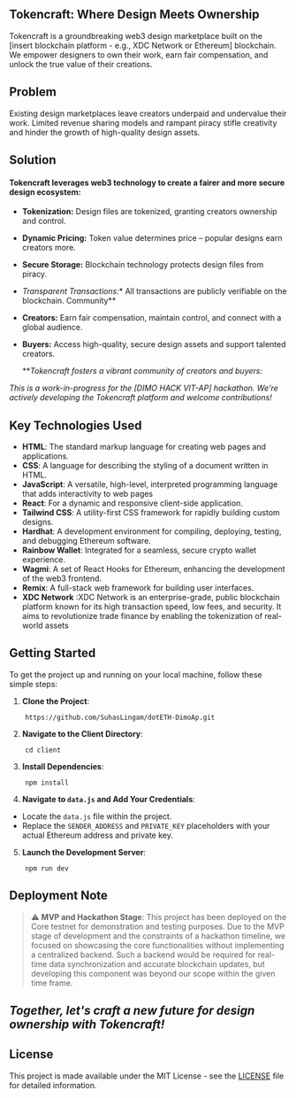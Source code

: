 ## Tokencraft: Where Design Meets Ownership

Tokencraft is a groundbreaking web3 design marketplace built on the [insert blockchain platform - e.g., XDC Network or Ethereum] blockchain. We empower designers to own their work, earn fair compensation, and unlock the true value of their creations.

## Problem

Existing design marketplaces leave creators underpaid and undervalue their work. Limited revenue sharing models and rampant piracy stifle creativity and hinder the growth of high-quality design assets.

## Solution

#### Tokencraft leverages web3 technology to create a fairer and more secure design ecosystem:


- **Tokenization:** Design files are tokenized, granting creators ownership and control.

- **Dynamic Pricing:** Token value determines price – popular designs earn creators more.

- **Secure Storage:** Blockchain technology protects design files from piracy.

- *Transparent Transactions:** All transactions are publicly verifiable on the blockchain.
Community**


- **Creators:** Earn fair compensation, maintain control, and connect with a global audience.

- **Buyers:** Access high-quality, secure design assets and support talented creators.

   ***Tokencraft fosters a vibrant community of creators and buyers:*

*This is a work-in-progress for the [DIMO HACK VIT-AP] hackathon. We're actively developing the Tokencraft platform and welcome contributions!*





## Key Technologies Used
- **HTML**: The standard markup language for creating web pages and applications.
- **CSS**: A language for describing the styling of a document written in HTML.
- **JavaScript**: A versatile, high-level, interpreted programming language that adds interactivity to web pages
- **React**: For a dynamic and responsive client-side application.
- **Tailwind CSS**:  A utility-first CSS framework for rapidly building custom designs.
- **Hardhat**: A development environment for compiling, deploying, testing, and debugging Ethereum software.
- **Rainbow Wallet**: Integrated for a seamless, secure crypto wallet experience.
- **Wagmi**: A set of React Hooks for Ethereum, enhancing the development of the web3 frontend.
- **Remix**:  A full-stack web framework for building user interfaces.
- **XDC Network** :XDC Network is an enterprise-grade, public blockchain platform known for its high transaction speed, low fees, and security. It aims to revolutionize trade finance by enabling the tokenization of real-world assets

  


## Getting Started

To get the project up and running on your local machine, follow these simple steps:

1. **Clone the Project**:
```
    https://github.com/SuhasLingam/dotETH-DimoAp.git
```

2. **Navigate to the Client Directory**:
```
    cd client
```
3. **Install Dependencies**:
```
    npm install
```
4. **Navigate to `data.js` and Add Your Credentials**:
- Locate the `data.js` file within the project.
- Replace the `SENDER_ADDRESS` and `PRIVATE_KEY` placeholders with your actual Ethereum address and private key.

5. **Launch the Development Server**:
```
    npm run dev
```

## Deployment Note
> :warning: **MVP and Hackathon Stage**: This project has been deployed on the Core testnet for demonstration and testing purposes. Due to the MVP stage of development and the constraints of a hackathon timeline, we focused on showcasing the core functionalities without implementing a centralized backend. Such a backend would be required for real-time data synchronization and accurate blockchain updates, but developing this component was beyond our scope within the given time frame.

## ***Together, let's craft a new future for design ownership with Tokencraft!***


## License
This project is made available under the MIT License - see the [LICENSE](LICENSE) file for detailed information.


